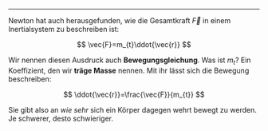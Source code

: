 ***

Newton hat auch herausgefunden, wie die Gesamtkraft $\vec{F}$ in einem Inertialsystem zu beschreiben ist:

$$
\vec{F}=m_{t}\ddot{\vec{r}}
$$

Wir nennen diesen Ausdruck auch **Bewegungsgleichung**. Was ist $m_{t}$? Ein Koeffizient, den wir **träge Masse** nennen. Mit ihr lässt sich die Bewegung beschreiben:

$$
\ddot{\vec{r}}=\frac{\vec{F}}{m_{t}}
$$

Sie gibt also an *wie sehr* sich ein Körper dagegen wehrt bewegt zu werden. Je schwerer, desto schwieriger.